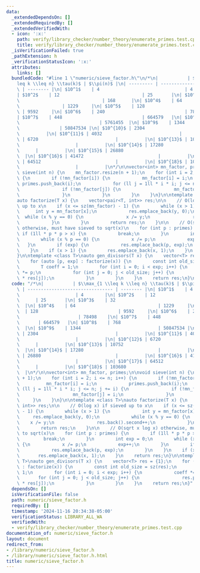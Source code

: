 ```yaml
---
data:
  _extendedDependsOn: []
  _extendedRequiredBy: []
  _extendedVerifiedWith:
  - icon: ':x:'
    path: verify/library_checker/number_theory/enumerate_primes.test.cpp
    title: verify/library_checker/number_theory/enumerate_primes.test.cpp
  _isVerificationFailed: true
  _pathExtension: h
  _verificationStatusIcon: ':x:'
  attributes:
    links: []
  bundledCode: "#line 1 \"numeric/sieve_factor.h\"\n/*\n|           | $\\max_{1 \\\
    leq k \\leq n} \\tau(k)$ | $\\pi(n)$ |\n| --------- | --------------------------------\
    \ | -------- |\n| $10^1$    | 4                                | 4        |\n\
    | $10^2$    | 12                               | 25       |\n| $10^3$    | 32\
    \                               | 168      |\n| $10^4$    | 64               \
    \                | 1229     |\n| $10^5$    | 128                             \
    \ | 9592     |\n| $10^6$    | 240                              | 78498    |\n\
    | $10^7$    | 448                              | 664579   |\n| $10^8$    | 768\
    \                              | 5761455  |\n| $10^9$    | 1344              \
    \               | 50847534 |\n| $10^{10}$ | 2304                             |\
    \          |\n| $10^{11}$ | 4032                             |          |\n| $10^{12}$\
    \ | 6720                             |          |\n| $10^{13}$ | 10752       \
    \                     |          |\n| $10^{14}$ | 17280                      \
    \      |          |\n| $10^{15}$ | 26880                            |        \
    \  |\n| $10^{16}$ | 41472                            |          |\n| $10^{17}$\
    \ | 64512                            |          |\n| $10^{18}$ | 103680      \
    \                     |          |\n*/\n\nvector<int> mn_factor, primes;\n\nvoid\
    \ sieve(int n) {\n    mn_factor.resize(n + 1);\n    for (int i = 2; i <= n; i++)\
    \ {\n        if (!mn_factor[i]) {\n            mn_factor[i] = i;\n           \
    \ primes.push_back(i);\n            for (ll j = 1ll * i * i; j <= n; j += i) {\n\
    \                if (!mn_factor[j]) {\n                    mn_factor[j] = i;\n\
    \                }\n            }\n        }\n    }\n}\n\ntemplate <class T>\n\
    auto factorize(T x) {\n    vector<pair<T, int>> res;\n\n    // O(log x) if sieved\
    \ up to x\n    if (x <= sz(mn_factor) - 1) {\n        while (x > 1) {\n      \
    \      int y = mn_factor[x];\n            res.emplace_back(y, 0);\n          \
    \  while (x % y == 0) {\n                x /= y;\n                res.back().second++;\n\
    \            }\n        }\n        return res;\n    }\n\n    // O(sqrt x log x)\
    \ otherwise, must have sieved to sqrt(x)\n    for (int p : primes) {\n       \
    \ if (1ll * p * p > x) {\n            break;\n        }\n        int exp = 0;\n\
    \        while (x % p == 0) {\n            x /= p;\n            exp++;\n     \
    \   }\n        if (exp) {\n            res.emplace_back(p, exp);\n        }\n\
    \    }\n    if (x > 1) {\n        res.emplace_back(x, 1);\n    }\n    return res;\n\
    }\n\ntemplate <class T>\nauto gen_divisors(T x) {\n    vector<T> res = {1};\n\
    \    for (auto [p, exp] : factorize(x)) {\n        const int old_size = sz(res);\n\
    \        T coeff = 1;\n        for (int i = 0; i < exp; i++) {\n            coeff\
    \ *= p;\n            for (int j = 0; j < old_size; j++) {\n                res.push_back(coeff\
    \ * res[j]);\n            }\n        }\n    }\n    return res;\n}\n"
  code: "/*\n|           | $\\max_{1 \\leq k \\leq n} \\tau(k)$ | $\\pi(n)$ |\n| ---------\
    \ | -------------------------------- | -------- |\n| $10^1$    | 4           \
    \                     | 4        |\n| $10^2$    | 12                         \
    \      | 25       |\n| $10^3$    | 32                               | 168    \
    \  |\n| $10^4$    | 64                               | 1229     |\n| $10^5$  \
    \  | 128                              | 9592     |\n| $10^6$    | 240        \
    \                      | 78498    |\n| $10^7$    | 448                       \
    \       | 664579   |\n| $10^8$    | 768                              | 5761455\
    \  |\n| $10^9$    | 1344                             | 50847534 |\n| $10^{10}$\
    \ | 2304                             |          |\n| $10^{11}$ | 4032        \
    \                     |          |\n| $10^{12}$ | 6720                       \
    \      |          |\n| $10^{13}$ | 10752                            |        \
    \  |\n| $10^{14}$ | 17280                            |          |\n| $10^{15}$\
    \ | 26880                            |          |\n| $10^{16}$ | 41472       \
    \                     |          |\n| $10^{17}$ | 64512                      \
    \      |          |\n| $10^{18}$ | 103680                           |        \
    \  |\n*/\n\nvector<int> mn_factor, primes;\n\nvoid sieve(int n) {\n    mn_factor.resize(n\
    \ + 1);\n    for (int i = 2; i <= n; i++) {\n        if (!mn_factor[i]) {\n  \
    \          mn_factor[i] = i;\n            primes.push_back(i);\n            for\
    \ (ll j = 1ll * i * i; j <= n; j += i) {\n                if (!mn_factor[j]) {\n\
    \                    mn_factor[j] = i;\n                }\n            }\n   \
    \     }\n    }\n}\n\ntemplate <class T>\nauto factorize(T x) {\n    vector<pair<T,\
    \ int>> res;\n\n    // O(log x) if sieved up to x\n    if (x <= sz(mn_factor)\
    \ - 1) {\n        while (x > 1) {\n            int y = mn_factor[x];\n       \
    \     res.emplace_back(y, 0);\n            while (x % y == 0) {\n            \
    \    x /= y;\n                res.back().second++;\n            }\n        }\n\
    \        return res;\n    }\n\n    // O(sqrt x log x) otherwise, must have sieved\
    \ to sqrt(x)\n    for (int p : primes) {\n        if (1ll * p * p > x) {\n   \
    \         break;\n        }\n        int exp = 0;\n        while (x % p == 0)\
    \ {\n            x /= p;\n            exp++;\n        }\n        if (exp) {\n\
    \            res.emplace_back(p, exp);\n        }\n    }\n    if (x > 1) {\n \
    \       res.emplace_back(x, 1);\n    }\n    return res;\n}\n\ntemplate <class\
    \ T>\nauto gen_divisors(T x) {\n    vector<T> res = {1};\n    for (auto [p, exp]\
    \ : factorize(x)) {\n        const int old_size = sz(res);\n        T coeff =\
    \ 1;\n        for (int i = 0; i < exp; i++) {\n            coeff *= p;\n     \
    \       for (int j = 0; j < old_size; j++) {\n                res.push_back(coeff\
    \ * res[j]);\n            }\n        }\n    }\n    return res;\n}"
  dependsOn: []
  isVerificationFile: false
  path: numeric/sieve_factor.h
  requiredBy: []
  timestamp: '2024-11-16 20:34:38-05:00'
  verificationStatus: LIBRARY_ALL_WA
  verifiedWith:
  - verify/library_checker/number_theory/enumerate_primes.test.cpp
documentation_of: numeric/sieve_factor.h
layout: document
redirect_from:
- /library/numeric/sieve_factor.h
- /library/numeric/sieve_factor.h.html
title: numeric/sieve_factor.h
---
```

